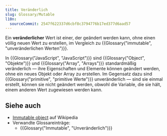 ```yaml
---
title: Veränderlich
slug: Glossary/Mutable
l10n:
  sourceCommit: 2547f622337d6cbf8c3794776b17ed377d6aad57
---
```


Ein **veränderlicher** Wert ist einer, der geändert werden kann, ohne einen völlig neuen Wert zu erstellen, im Vergleich zu {{Glossary("immutable", "unveränderlichen Werten")}}.

In {{Glossary("JavaScript", "JavaScript")}} sind {{Glossary("Object", "Objekte")}} und {{Glossary("Array", "Arrays")}} standardmäßig veränderlich — ihre Eigenschaften und Elemente können geändert werden, ohne ein neues Objekt oder Array zu erstellen. Im Gegensatz dazu sind {{Glossary("primitive", "primitive Werte")}} unveränderlich — sind sie einmal erstellt, können sie nicht geändert werden, obwohl die Variable, die sie hält, einem anderen Wert zugewiesen werden kann.

## Siehe auch

- [Immutable object](https://en.wikipedia.org/wiki/Immutable_object) auf Wikipedia
- Verwandte Glossareinträge:
  - {{Glossary("Immutable", "Unveränderlich")}}
